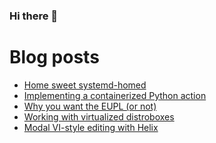 ### Hi there 👋

# Blog posts
<!-- BLOG-POST-LIST:START -->
- [Home sweet systemd-homed](https://liv.pink/post/2024-02-13-home-sweet-systemd-homed/)
- [Implementing a containerized Python action](https://liv.pink/post/2023-11-09-implementing-a-containerized-python-action/)
- [Why you want the EUPL &lpar;or not&rpar;](https://liv.pink/post/2023-11-07-why-you-want-the-eupl/)
- [Working with virtualized distroboxes](https://liv.pink/post/2023-09-12-distrobox-on-lima/)
- [Modal VI-style editing with Helix](https://liv.pink/post/2023-03-21-modal-vi-style-editing-with-helix/)
<!-- BLOG-POST-LIST:END -->
